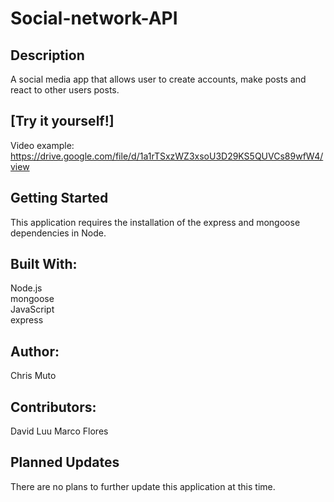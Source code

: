 # Social-network-API
## Description

A social media app that allows user to create accounts, make posts and react to other users posts.

## [Try it yourself!]

Video example: https://drive.google.com/file/d/1a1rTSxzWZ3xsoU3D29KS5QUVCs89wfW4/view
## Getting Started

This application requires the installation of the express and mongoose dependencies in Node.

## Built With:

Node.js <br>
mongoose </br>
JavaScript <br>
express 

## Author:

Chris Muto

## Contributors:
David Luu
Marco Flores

## Planned Updates

There are no plans to further update this application at this time.